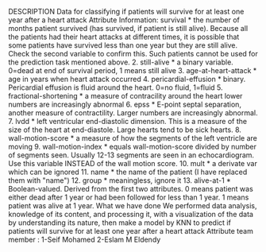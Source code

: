 DESCRIPTION
Data for classifying if patients will survive for at least one year after a heart attack Attribute 
Information:
survival * the number of months patient survived (has survived, if patient is still alive). Because all the patients had their heart attacks at different times, it is possible that some patients have survived less than one year but they are still alive. Check the second variable to confirm this. Such patients cannot be used for the prediction task mentioned above. 2. still-alive * a binary variable. 0=dead at end of survival period, 1 means still alive 3. age-at-heart-attack * age in years when heart attack occurred 4. pericardial-effusion * binary. Pericardial effusion is fluid around the heart. 0=no fluid, 1=fluid 5. fractional-shortening * a measure of contracility around the heart lower numbers are increasingly abnormal 6. epss * E-point septal separation, another measure of contractility. Larger numbers are increasingly abnormal. 7. lvdd * left ventricular end-diastolic dimension. This is a measure of the size of the heart at end-diastole. Large hearts tend to be sick hearts. 8. wall-motion-score * a measure of how the segments of the left ventricle are moving 9. wall-motion-index * equals wall-motion-score divided by number of segments seen. Usually 12-13 segments are seen in an echocardiogram. Use this variable INSTEAD of the wall motion score. 10. mult * a derivate var which can be ignored 11. name * the name of the patient (I have replaced them with "name") 12. group * meaningless, ignore it 13. alive-at-1 * Boolean-valued. Derived from the first two attributes. 0 means patient was either dead after 1 year or had been followed for less than 1 year. 1 means patient was alive at 1 year.
What we have done
We performed data analysis, knowledge of its content, and processing it, with a visualization of the data by understanding its nature, then make a model  by KNN to predict if patients will survive for at least one year after a heart attack Attribute
team member :
1-Seif Mohamed
2-Eslam M Eldendy

